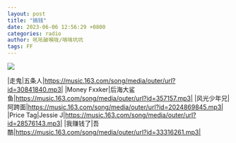 ```yaml
---
layout: post
title: "搞钱"
date: 2023-06-06 12:56:29 +0800
categories: radio
author: 吼吼破喉咙/啃啃坑坑
tags: FF
---
```

![]({{site.baseurl}}/images/cover_20230606.jpg)

|走鬼|五条人|https://music.163.com/song/media/outer/url?id=30841840.mp3|
|Money Fxxker|后海大鲨鱼|https://music.163.com/song/media/outer/url?id=357157.mp3|
|风光少年兄|阿跨面|https://music.163.com/song/media/outer/url?id=2024869845.mp3|
|Price Tag|Jessie J|https://music.163.com/song/media/outer/url?id=28576143.mp3|
|我赚钱了|吾酷|https://music.163.com/song/media/outer/url?id=33316261.mp3|


